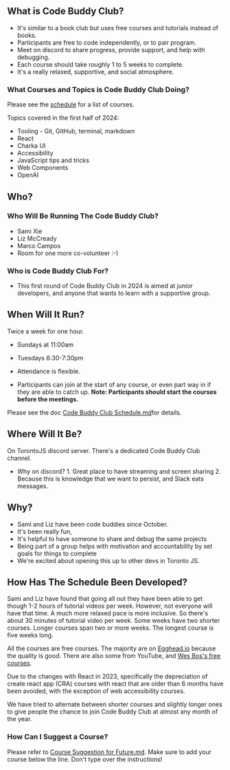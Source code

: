 ## What is Code Buddy Club?

- It's similar to a book club but uses free courses and tutorials instead of books.
- Participants are free to code independently, or to pair program.
- Meet on discord to share progress, provide support, and help with debugging.
- Each course should take roughly 1 to 5 weeks to complete.
- It's a really relaxed, supportive, and social atmosphere.
### What Courses and Topics is Code Buddy Club Doing?

Please see the [schedule](https://github.com/torontojs/code-buddy-club/blob/main/Code%20Buddy%20Club%20Schedule.md) for a list of courses.

Topics covered in the first half of 2024:
- Tooling - Git, GitHub, terminal, markdown
- React
- Charka UI
- Accessibility
- JavaScript tips and tricks
- Web Components
- OpenAI
## Who?  

### Who Will Be Running The Code Buddy Club?

- Sami Xie
- Liz McCready
- Marco Campos
- Room for one more co-volunteer :-)
### Who is Code Buddy Club For?

- This first round of Code Buddy Club in 2024 is aimed at junior developers, and anyone that wants to learn with a supportive group.
## When Will It Run?

Twice a week for one hour.
- Sundays at 11:00am
- Tuesdays 6:30-7:30pm 

- Attendance is flexible.
- Participants can join at the start of any course, or even part way in if they are able to catch up.
**Note: Participants should start the courses before the meetings.**

Please see the doc [Code Buddy Club Schedule.md](https://github.com/torontojs/code-buddy-club/blob/main/Code%20Buddy%20Club%20Schedule.md)for details.
## Where Will It Be?

On TorontoJS discord server. There's a dedicated Code Buddy Club channel. 
- Why on discord? 
		1.  Great place to have streaming and screen sharing
		2. Because this is knowledge that we want to persist, and Slack eats messages.
## Why?

- Sami and Liz have been code buddies since October. 
- It's been really fun, 
- It's helpful to have someone to share and debug the same projects
- Being part of a group helps with motivation  and accountability by set goals for things to complete
- We're excited about opening this up to other devs in Toronto JS.
## How Has The Schedule Been Developed?

Sami and Liz have found that going all out they have been able to get though 1-2 hours of tutorial videos per week. However, not everyone will have that time. A much more relaxed pace is more inclusive. So there's about 30 minutes of tutorial video per week. Some weeks have two shorter courses. Longer courses span two or more weeks. The longest course is five weeks long.

All the courses are free courses. The majority are on [Egghead.io](https://egghead.io) because the quality is good. There are also some from YouTube, and [Wes Bos's free courses](https://wesbos.com/courses). 

Due to the changes with React in 2023, specifically the depreciation of create react app (CRA) courses with react that are older than 6 months have been avoided, with the exception of web accessibility courses.

We have tried to alternate between shorter courses and slightly longer ones to give people the chance to join Code Buddy Club at almost any month of the year.
### How Can I Suggest a Course?

Please refer to [Course Suggestion for Future.md](https://github.com/torontojs/code-buddy-club/blob/main/Course%20Suggestion%20for%20Future.md). Make sure to add your course below the line. Don't type over the instructions!

